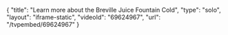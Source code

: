 {
    "title": "Learn more about the Breville Juice Fountain Cold",
    "type": "solo",
    "layout": "iframe-static",
    "videoId": "69624967",
    "url": "\/tvpembed\/69624967"
}